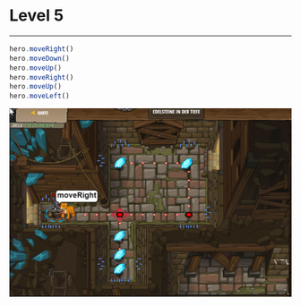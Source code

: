 # Level 5
___

```js
hero.moveRight()
hero.moveDown()
hero.moveUp()
hero.moveRight()
hero.moveUp()
hero.moveLeft()
```
<img src="images/level_5.png" alt="images/level_5.png" width="750"/>
 